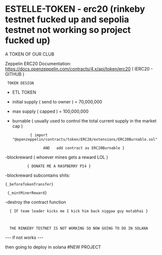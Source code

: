 # ESTELLE-TOKEN - erc20 (rinkeby testnet fucked up and sepolia testnet not working so project fucked up)
A TOKEN OF OUR CLUB



Zeppelin ERC20 Documentation: https://docs.openzeppelin.com/contracts/4.x/api/token/erc20   ( IERC20 - GITHUB ) 

     TOKEN DESIGN 

- ETL TOKEN

- initial supply ( send to owner ) = 70,000,000

- max supply ( capped ) = 100,000,000

- burnable ( usually used to control the total current supply in the market cap )

              { import "@openzeppelin/contracts/token/ERC20/extensions/ERC20Burnable.sol"

                    AND   add contract as ERC20Burnable }
-blockreward ( whoever mines gets a reward LOL )

              { DONATE ME A RASPBERRY PI4 }
-blockreward subcontains shits:

    {_beforeTokenTransfer}
    
     {_mintMinerReward}
-destroy the contract function  

      { IF team leader kicks me I kick him back niggaa guy motabhai }



      THE RINKEBY TESTNET IS NOT WORKING SO NOW GOING TO DO IN SOLANA 





--- if not works --- 



then going to deploy in solana  #NEW PROJECT
